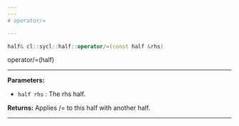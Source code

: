 ```yaml
---
---
# operator/=

---
```


```cpp
half& cl::sycl::half::operator/=(const half &rhs)
```


operator/=(half) 


---
**Parameters:**

 - `half rhs`
: The rhs half. 

**Returns:** Applies /= to this half with another half. 

---

